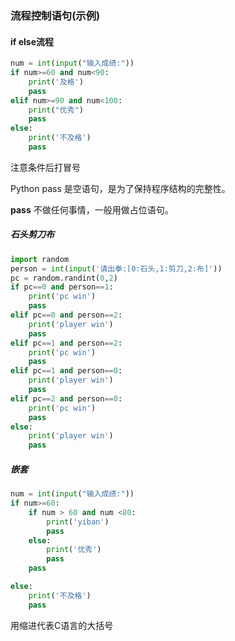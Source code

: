 ### 流程控制语句(示例)

#### if else流程

```python
num = int(input("输入成绩:"))
if num>=60 and num<90:
    print('及格')
    pass
elif num>=90 and num<100:
    print("优秀")
    pass
else:
    print('不及格')
    pass
```

注意条件后打冒号

Python pass 是空语句，是为了保持程序结构的完整性。

**pass** 不做任何事情，一般用做占位语句。

##### 石头剪刀布

```python
import random
person = int(input('请出拳:[0:石头,1:剪刀,2:布]'))
pc = random.randint(0,2)
if pc==0 and person==1:
    print('pc win')
    pass
elif pc==0 and person==2:
    print('player win')
    pass
elif pc==1 and person==2:
    print('pc win')
    pass
elif pc==1 and person==0:
    print('player win')
    pass
elif pc==2 and person==0:
    print('pc win')
    pass
else:
    print('player win')
    pass
```

##### 嵌套

```python
num = int(input("输入成绩:"))
if num>=60:
    if num > 60 and num <80:
        print('yiban')
        pass
    else:
        print('优秀')
        pass
    pass

else:
    print('不及格')
    pass
```

用缩进代表C语言的大括号

##### 
